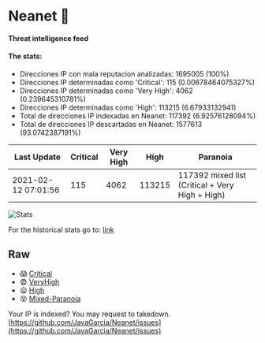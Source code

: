 # Neanet :hocho:
#### Threat intelligence feed
#### The stats:

- Direcciones IP con mala reputacion analizadas: 1695005 (100%)
- Direcciones IP determinadas como 'Critical':  115 (0.00678464075327%)
- Direcciones IP determinadas como 'Very High':  4062 (0.239645310781%)
- Direcciones IP determinadas como 'High':  113215 (6.67933132941)
- Total de direcciones IP indexadas en Neanet:  117392 (6.92576128094%)
- Total de direcciones IP descartadas en Neanet:  1577613 (93.0742387191%)

| Last Update | Critical | Very High | High | Paranoia |
| --- | --- | --- | --- | --- |
| 2021-02-12 07:01:56 | 115 | 4062 | 113215 | 117392 mixed list (Critical + Very High + High)|

![Stats](https://docs.google.com/spreadsheets/d/e/2PACX-1vSnaNMIXVabIpDJjufMlzH7poXnshF3mgd8Is1g9ytUEzVsP5my4Trn8f-xkoLLQ38xpL3HtmUexLo6/pubchart?oid=501124687&format=image)

For the historical stats go to: [link](/stats.csv)
## Raw
- :scream: [Critical](https://raw.githubusercontent.com/JavaGarcia/Neanet/master/blacklists/neanet_critical.txt)
- :fearful: [VeryHigh](https://raw.githubusercontent.com/JavaGarcia/Neanet/master/blacklists/neanet_veryHigh.txtt)
- :frowning: [High](https://raw.githubusercontent.com/JavaGarcia/Neanet/master/blacklists/neanet_high.txt)
- :dizzy_face: [Mixed-Paranoia](https://raw.githubusercontent.com/JavaGarcia/Neanet/master/blacklists/neanet_all.txt)


Your IP is indexed? You may request to takedown. [https://github.com/JavaGarcia/Neanet/issues](https://github.com/JavaGarcia/Neanet/issues)












































































































































































































































































































































































































































































































































































































































































































































































































































































































































































































































































































































































































































































































































































































































































































































































































































































































































































































































































































































































































































































































































































































































































































































































































































































































































































































































































































































































































































































































































































































































































































































































































































































































































































































































































































































































































































































































































































































































































































































































































































































































































































































































































































